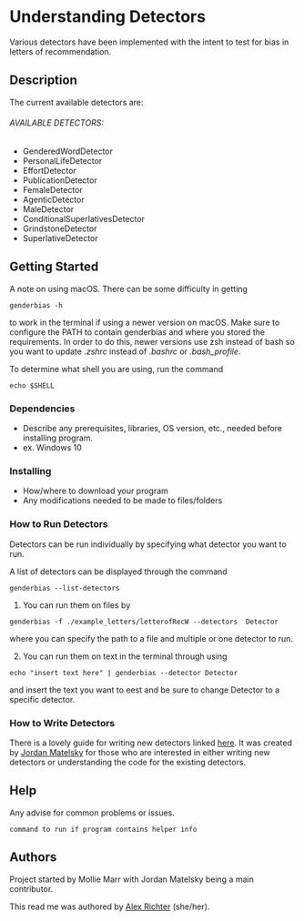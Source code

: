 # Understanding Detectors

Various detectors have been implemented with the intent to test for bias in letters of recommendation.

## Description
The current available detectors are:

###### AVAILABLE DETECTORS:
* GenderedWordDetector
*  PersonalLifeDetector
* EffortDetector
* PublicationDetector
*  FemaleDetector
*  AgenticDetector
*  MaleDetector
*  ConditionalSuperlativesDetector
*  GrindstoneDetector
*  SuperlativeDetector

## Getting Started

A note on using macOS. There can be some difficulty in getting

```
genderbias -h
```
to work in the terminal if using a newer version on macOS. Make sure to configure the PATH to contain
genderbias and where you stored the requirements. In order to do this, newer versions use zsh instead of bash so you want to update *.zshrc* instead of *.bashrc* or *.bash_profile*.

To determine what shell you are using, run the command
```
echo $SHELL
```

### Dependencies

* Describe any prerequisites, libraries, OS version, etc., needed before installing program.
* ex. Windows 10

### Installing

* How/where to download your program
* Any modifications needed to be made to files/folders

### How to Run Detectors

Detectors can be run individually by specifying what detector you want to run.

A list of detectors can be displayed through the command

```
genderbias --list-detectors
```
1. You can run them on files by
```
genderbias -f ./example_letters/letterofRecW --detectors  Detector    
```
where you can specify the path to a file and multiple or one detector to run.

2. You can run them on text in the terminal through using
```
echo "insert text here" | genderbias --detector Detector
```
and insert the text you want to eest and be sure to change Detector to a specific detector.



### How to Write Detectors

There is a lovely guide for writing new detectors linked [here](https://github.com/gender-bias/gender-bias/tree/master/docs/hacking). It was created by [Jordan Matelsky](https://github.com/j6k4m8) for those who are interested in either writing new detectors or understanding the code for the existing detectors.

## Help

Any advise for common problems or issues.
```
command to run if program contains helper info
```

## Authors
Project started by Mollie Marr with Jordan Matelsky being a main contributor.

This read me was authored by [Alex Richter](https://github.com/ajrichter7) (she/her).
